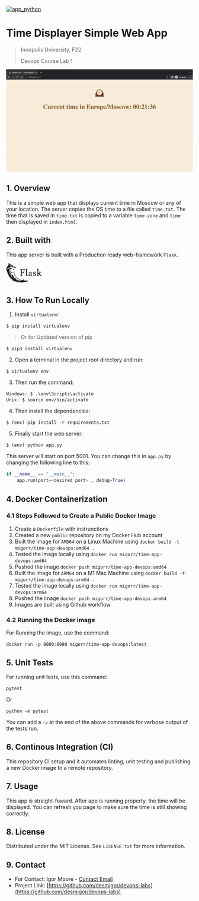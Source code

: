 [![app_python](https://github.com/desmigor/devops-labs/actions/workflows/app_python.yml/badge.svg)](https://github.com/desmigor/devops-labs/actions/workflows/app_python.yml)

# Time Displayer Simple Web App
> Innopolis University, F22
>
> Devops Course Lab 1

![](./images/ui-image.png)

## 1. Overview

This is a simple web app that displays current time in Moscow or any of your location. The server copies the OS time to a file called `time.txt`. The time that is saved in `time.txt` is copied to a variable `time-zone` and `time` then displayed in `index.html`. 

## 2. Built with

This app server is built with a Production ready web-framework `Flask`.

<img src="./images/flask-logo.png" width="100"/>

## 3. How To Run Locally

1. Install `virtualenv`:
```
$ pip install virtualenv
```

> Or for Updated version of pip

```
$ pip3 install virtualenv
```

2. Open a terminal in the project root directory and run:
```
$ virtualenv env
```

3. Then run the command:
```
Windows: $ .\env\Scripts\activate
Unix: $ source env/bin/activate
```

4. Then install the dependencies:
```
$ (env) pip install -r requirements.txt
```

5. Finally start the web server:
```
$ (env) python app.py
```

This server will start on port 5001. You can change this in `app.py` by changing the following line to this:

```python
if __name__ == "__main__":
    app.run(port=<desired port> , debug=True)
```

## 4. Docker Containerization

### 4.1 Steps Followed to Create a Public Docker Image

1. Create a `Dockerfile` with instrunctions
2. Created a new `public` repository on my Docker Hub account
3. Built the image for `AMD64` on a Linux Machine  using `docker build -t migorr/time-app-devops:amd64 .`
4. Tested the image locally using `docker run migorr/time-app-devops:amd64`
5. Pushed the image `docker push migorr/time-app-devops:amd64`
6. Built the image for `ARM64` on a M1 Mac Machine  using `docker build -t migorr/time-app-devops:arm64 .`
7. Tested the image locally using `docker run migorr/time-app-devops:arm64`
8. Pushed the image `docker push migorr/time-app-devops:arm64`
9. Images are built using Github workflow

### 4.2 Running the Docker image

For Running the image, use the command:

```
docker run -p 8080:8080 migorr/time-app-devops:latest
```

## 5. Unit Tests

For running unit tests, use this command:

```
pytest
```
Or

```
python -m pytest
```

You can add a `-v` at the end of the above commands for verbose output of the tests run.

## 6. Continous Integration (CI)

This repository CI setup and it automates linting, unit testing and publishing a new Docker image to a remote repository.


## 7. Usage

This app is straight-foward. After app is running property, the time will be displayed. You can refresh you page to make sure the time is still showing correctly.


## 8. License

Distributed under the MIT License. See `LICENSE.txt` for more information.

## 9. Contact

- For Contact: Igor Mpore - [Contact Email](mailto:i.mpore@innopolis.university)
- Project Link: [https://github.com/desmigor/devops-labs](https://github.com/desmigor/devops-labs)
